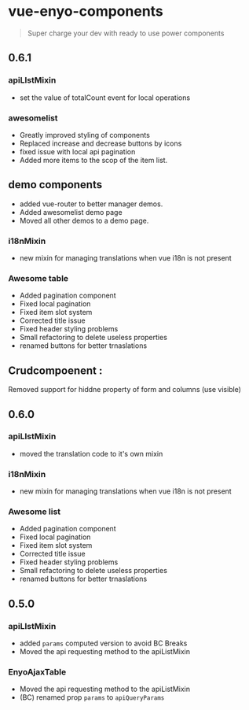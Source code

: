 # vue-enyo-components
> Super charge your dev with ready to use power components

## 0.6.1

### apiLIstMixin
- set the value of totalCount event for local operations

### awesomelist
- Greatly improved styling of components
- Replaced increase and decrease buttons by icons
- fixed issue with local api pagination
- Added more items to the scop of the item list.

## demo components

- added vue-router to better manager demos.
- Added awesomelist demo page
- Moved all other demos to a demo page.


### i18nMixin

- new mixin for managing translations when vue i18n is not present

### Awesome table

- Added pagination component
- Fixed local pagination
- Fixed item slot system
- Corrected title issue
- Fixed header styling problems
- Small refactoring to delete useless properties
- renamed buttons for better trnaslations


## Crudcompoenent :

Removed support for hiddne property of form and columns (use visible)



## 0.6.0

### apiLIstMixin

- moved the translation code to it's own mixin


### i18nMixin

- new mixin for managing translations when vue i18n is not present

### Awesome list

- Added pagination component
- Fixed local pagination
- Fixed item slot system
- Corrected title issue
- Fixed header styling problems
- Small refactoring to delete useless properties
- renamed buttons for better trnaslations




## 0.5.0

### apiLIstMixin

- added  `params` computed version to avoid BC Breaks
- Moved the api requesting method to the apiListMixin

### EnyoAjaxTable

- Moved the api requesting method to the apiListMixin
- (BC) renamed prop `params` to `apiQueryParams`
